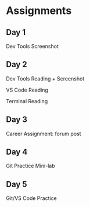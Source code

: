 # Assignments

## Day 1

Dev Tools Screenshot

## Day 2

Dev Tools Reading + Screenshot

VS Code Reading

Terminal Reading

## Day 3

Career Assignment: forum post

## Day 4

Git Practice Mini-lab

## Day 5

Git/VS Code Practice
